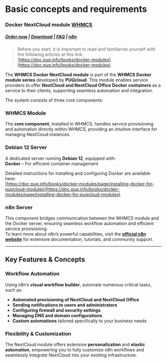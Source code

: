 # Basic concepts and requirements

### Docker NextCloud module **[WHMCS](https://puqcloud.com/link.php?id=77)** 

##### [Order now](https://puqcloud.com/whmcs-module-docker-nextcloud.php) | [Download](https://download.puqcloud.com/WHMCS/servers/PUQ_WHMCS-Docker-NextCloud/) | [FAQ](https://faq.puqcloud.com/) | [n8n](https://puqcloud.com/link.php?id=117)

>Before you start, it is important to read and familiarize yourself with the following articles at this link:  
[https://doc.puq.info/books/docker-modules](https://doc.puq.info/books/docker-modules)

The **WHMCS Docker NextCloud module** is part of the **WHMCS Docker module series** developed by **PUQcloud**. This module enables service providers to offer **NextCloud and NextCloud Office Docker containers** as a service to their clients, supporting seamless automation and integration.

The system consists of three core components:

### **WHMCS Module**

The **core component**, installed in WHMCS, handles service provisioning and automation directly within WHMCS, providing an intuitive interface for managing NextCloud instances.

### **Debian 12 Server**

A dedicated server running **Debian 12**, equipped with:  
**Docker** – For efficient container management  
  
Detailed instructions for installing and configuring Docker are available here:  
[https://doc.puq.info/books/docker-modules/page/installing-docker-for-puqcloud-modules](https://doc.puq.info/books/docker-modules/page/installing-docker-for-puqcloud-modules)

### **n8n Server**

This component bridges communication between the WHMCS module and the Docker server, ensuring seamless workflow automation and efficient service provisioning.  
To learn more about n8n’s powerful capabilities, visit the **[official n8n website](https://n8n.io/)** for extensive documentation, tutorials, and community support.

- - - - - -

## **Key Features &amp; Concepts**

### **Workflow Automation**

Using n8n’s **visual workflow builder**, automate numerous critical tasks, such as:  
- **Automated provisioning of NextCloud and NextCloud Office**  
- **Sending notifications to users and administrators**  
- **Configuring firewall and security settings**  
- **Managing DNS and domain configurations**  
- **Custom automations** tailored specifically to your business needs

### **Flexibility &amp; Customization**

The NextCloud module offers extensive **personalization** and **elastic automation**, empowering you to fully customize n8n workflows and seamlessly integrate NextCloud into your existing infrastructure.